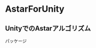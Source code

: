 <h1>AstarForUnity</h1>
<h2>UnityでのAstarアルゴリズム</h2>
<a hraf = "https://github.com/matokutora/AstarForUnity/releases/tag/Alfa">
  <p> パッケージ </p>
</a>
